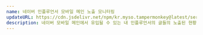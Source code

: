 ```yaml
---
name: 네이버 인플루언서 모바일 메인 노출 모니터링
updateURL: https://cdn.jsdelivr.net/npm/kr.myso.tampermonkey@latest/service/com.naver.in-center.mainview.analysis.user.js
description: 네이버 모바일 메인에서 유입될 수 있는 내 인플루언서의 글들의 노출된 현황을 모니터링 할 수 있습니다.
---
```

